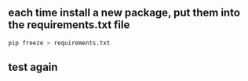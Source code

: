 ## each time install a new package, put them into the requirements.txt file

```bash
pip freeze > requirements.txt
```

## test again
